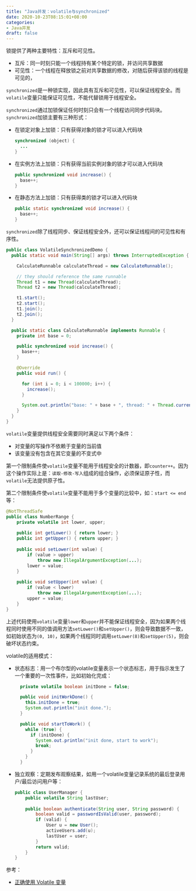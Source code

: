 ```yaml
---
title: "Java并发：volatile与synchronized"
date: 2020-10-23T08:15:01+08:00
categories:
- Java并发
draft: false
---
```

锁提供了两种主要特性：互斥和可见性。

- 互斥：同一时刻只能一个线程持有某个特定的锁，并访问共享数据
- 可见性：一个线程在释放锁之前对共享数据的修改，对随后获得该锁的线程是可见的，

`synchronized`是一种锁实现，因此具有互斥和可见性，可以保证线程安全。而`volatile`变量只能保证可见性，不能代替锁用于线程安全。

`synchronized`通过加锁保证任何时刻只会有一个线程访问同步代码块。`synchronized`加锁主要有三种形式：

- 在锁定对象上加锁：只有获得对象的锁才可以进入代码块

  ```java
  synchronized (object) {
    ...
  }
  ```

- 在实例方法上加锁：只有获得当前实例对象的锁才可以进入代码块

  ```java
  public synchronized void increase() {
    base++;
  }
  ```

- 在静态方法上加锁：只有获得类的锁才可以进入代码块

  ```java
  public static synchronized void increase() {
    base++;
  }
  ```

`synchronized`除了线程同步、保证线程安全外，还可以保证线程间的可见性和有序性。

```java
public class VolatileSynchronizedDemo {
  public static void main(String[] args) throws InterruptedException {

    CalculateRunnable calculateThread = new CalculateRunnable();

    // they should reference the same runnable
    Thread t1 = new Thread(calculateThread);
    Thread t2 = new Thread(calculateThread);

    t1.start();
    t2.start();
    t1.join();
    t2.join();
  }

  public static class CalculateRunnable implements Runnable {
    private int base = 0;

    public synchronized void increase() {
      base++;
    }

    @Override
    public void run() {

      for (int i = 0; i < 100000; i++) {
        increase();
      }

      System.out.println("base: " + base + ", thread: " + Thread.currentThread().getName());
    }
  }
}

```

`volatile`变量提供线程安全需要同时满足以下两个条件：

- 对变量的写操作不依赖于变量的当前值
- 该变量没有包含在其它变量的不变式中

第一个限制条件使`volatile`变量不能用于线程安全的计数器，即`counter++`。因为这个操作实际上是：`读取-修改-写入`组成的组合操作，必须保证原子性，而`volatile`无法提供原子性。

第二个限制条件使`volatile`变量不能用于多个变量的比较中，如：`start <= end`等：

```java
@NotThreadSafe 
public class NumberRange {
    private volatile int lower, upper;
 
    public int getLower() { return lower; }
    public int getUpper() { return upper; }
 
    public void setLower(int value) { 
        if (value > upper) 
            throw new IllegalArgumentException(...);
        lower = value;
    }
 
    public void setUpper(int value) { 
        if (value < lower) 
            throw new IllegalArgumentException(...);
        upper = value;
    }
}
```

上述代码使用`volatile`变量`lower`和`upper`并不能保证线程安全，因为如果两个线程同时使用不同的值调用方法`setLower()`和`setUpper()`，则会导致数据不一致，如初始状态为`(0, 10)`，如果两个线程同时调用`setLower(8)`和`setUpper(5)`，则会破坏状态约束。

volatile的适用模式：

- 状态标志：用一个布尔型的volatile变量表示一个状态标志，用于指示发生了一个重要的一次性事件，比如初始化完成：

  ```java
    private volatile boolean initDone = false;
  
    public void initWorkDone() {
      this.initDone = true;
      System.out.println("init done.");
    }
  
    public void startToWork() {
      while (true) {
        if (initDone) {
          System.out.println("init done, start to work");
          break;
        }
      }
    }
  ```

- 独立观察：定期发布观察结果，如用一个volatile变量记录系统的最后登录用户/最后访问用户等：

  ```java
  public class UserManager {
      public volatile String lastUser;
   
      public boolean authenticate(String user, String password) {
          boolean valid = passwordIsValid(user, password);
          if (valid) {
              User u = new User();
              activeUsers.add(u);
              lastUser = user;
          }
          return valid;
      }
  }
  ```

参考：

- [正确使用 Volatile 变量](https://www.ibm.com/developerworks/cn/java/j-jtp06197.html)
